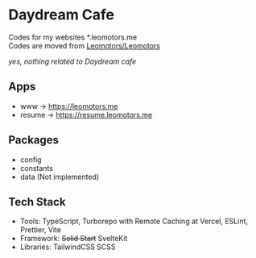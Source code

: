 # Daydream Cafe

Codes for my websites \*.leomotors.me  
Codes are moved from [Leomotors/Leomotors](https://github.com/Leomotors/Leomotors)

_yes, nothing related to Daydream cafe_

## Apps

- www -> https://leomotors.me
- resume -> https://resume.leomotors.me

## Packages

- config
- constants
- data (Not implemented)

## Tech Stack

- Tools: TypeScript, Turborepo with Remote Caching at Vercel, ESLint, Prettier, Vite
- Framework: ~~Solid Start~~ SvelteKit
- Libraries: TailwindCSS SCSS
